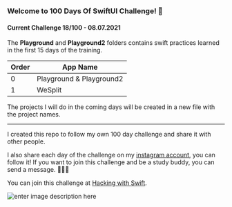 
### Welcome to 100 Days Of SwiftUI Challenge! 🚀
#### Current Challenge 18/100 - 08.07.2021

The **Playground** and **Playground2** folders contains swift practices learned in the first 15 days of the training.

|Order|App Name  |
|--|--|
|0 |Playground & Playground2 |
|1  |WeSplit  |



The projects I will do in the coming days will be created in a new file with the project names.

---
I created this repo to follow my own 100 day challenge and share it with other people.

I also share each day of the challenge on my [instagram account](https://www.instagram.com/dogancanmavideniz/), you can follow it! If you want to join this challenge and be a study buddy, you can send a message. 🙋🏼‍♂️

You can join this challenge at [Hacking with Swift](https://www.hackingwithswift.com/100/swiftui).

![enter image description here](https://i.ytimg.com/vi/AWZzEGwkenQ/maxresdefault.jpg)
